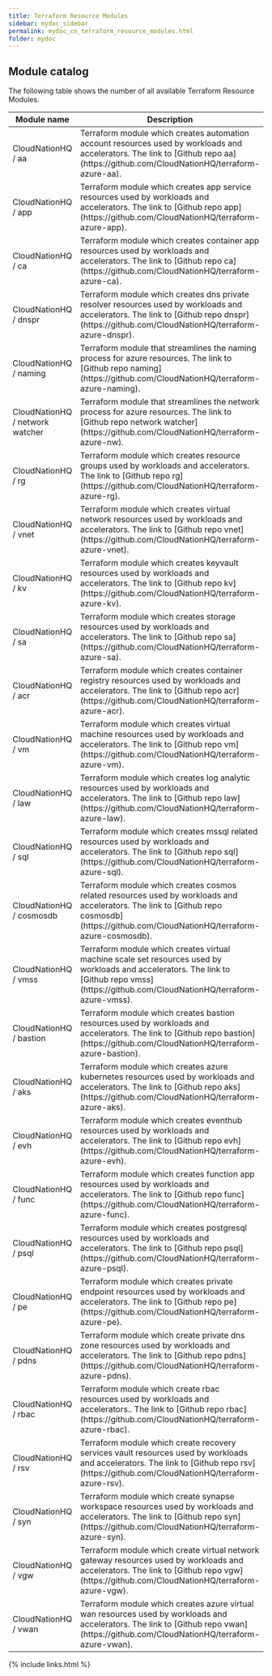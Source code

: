 ```yaml
---
title: Terraform Resource Modules
sidebar: mydoc_sidebar
permalink: mydoc_cn_terraform_resource_modules.html
folder: mydoc
---
```


## Module catalog

The following table shows the number of all available Terraform Resource Modules. 

<table>
<colgroup>
<col width="30%" />
<col width="70%" />
</colgroup>
<thead>
<tr class="header">
<th>Module name</th>
<th>Description</th>
</tr>
</thead>
<tbody>
<tr>
<td markdown="span">CloudNationHQ / aa</td>
<td markdown="span">Terraform module which creates automation account resources used by workloads and accelerators. The link to [Github repo aa](https://github.com/CloudNationHQ/terraform-azure-aa).</td>
</tr>
<tr>
<td markdown="span">CloudNationHQ / app</td>
<td markdown="span">Terraform module which creates app service resources used by workloads and accelerators. The link to [Github repo app](https://github.com/CloudNationHQ/terraform-azure-app).</td>
</tr>
<tr>
<td markdown="span">CloudNationHQ / ca</td>
<td markdown="span">Terraform module which creates container app resources used by workloads and accelerators. The link to [Github repo ca](https://github.com/CloudNationHQ/terraform-azure-ca).</td>
</tr>
<tr>
<td markdown="span">CloudNationHQ / dnspr</td>
<td markdown="span">Terraform module which creates dns private resolver resources used by workloads and accelerators. The link to [Github repo dnspr](https://github.com/CloudNationHQ/terraform-azure-dnspr).</td>
</tr>
<tr>
<td markdown="span">CloudNationHQ / naming</td>
<td markdown="span">Terraform module that streamlines the naming process for azure resources. The link to [Github repo naming](https://github.com/CloudNationHQ/terraform-azure-naming).</td>
</tr>
<tr>
<td markdown="span">CloudNationHQ / network watcher</td>
<td markdown="span">Terraform module that streamlines the network process for azure resources. The link to [Github repo network watcher](https://github.com/CloudNationHQ/terraform-azure-nw).</td>
</tr>
<tr>
<td markdown="span">CloudNationHQ / rg</td>
<td markdown="span">Terraform module which creates resource groups used by workloads and accelerators. The link to [Github repo rg](https://github.com/CloudNationHQ/terraform-azure-rg).
</td>
</tr>
<tr>
<td markdown="span">CloudNationHQ / vnet</td>
<td markdown="span">Terraform module which creates virtual network resources used by workloads and accelerators. The link to [Github repo vnet](https://github.com/CloudNationHQ/terraform-azure-vnet).
</td>
</tr>
<tr>
<td markdown="span">CloudNationHQ / kv</td>
<td markdown="span">Terraform module which creates keyvault resources used by workloads and accelerators. The link to [Github repo kv](https://github.com/CloudNationHQ/terraform-azure-kv).
</td>
</tr>
<tr>
<td markdown="span">CloudNationHQ / sa</td>
<td markdown="span">Terraform module which creates storage resources used by workloads and accelerators. The link to [Github repo sa](https://github.com/CloudNationHQ/terraform-azure-sa).
</td>
</tr>
<tr>
<td markdown="span">CloudNationHQ / acr</td>
<td markdown="span">Terraform module which creates container registry resources used by workloads and accelerators. The link to [Github repo acr](https://github.com/CloudNationHQ/terraform-azure-acr).
</td>
</tr>
<tr>
<td markdown="span">CloudNationHQ / vm</td>
<td markdown="span">Terraform module which creates virtual machine resources used by workloads and accelerators. The link to [Github repo vm](https://github.com/CloudNationHQ/terraform-azure-vm).
</td>
</tr>
<tr>
<td markdown="span">CloudNationHQ / law</td>
<td markdown="span">Terraform module which creates log analytic resources used by workloads and accelerators. The link to [Github repo law](https://github.com/CloudNationHQ/terraform-azure-law).
</td>
</tr>
<tr>
<td markdown="span">CloudNationHQ / sql</td>
<td markdown="span">Terraform module which creates mssql related resources used by workloads and accelerators. The link to [Github repo sql](https://github.com/CloudNationHQ/terraform-azure-sql).
</td>
</tr>
<tr>
<td markdown="span">CloudNationHQ / cosmosdb</td>
<td markdown="span">Terraform module which creates cosmos related resources used by workloads and accelerators. The link to [Github repo cosmosdb](https://github.com/CloudNationHQ/terraform-azure-cosmosdb).
</td>
</tr>
<tr>
<td markdown="span">CloudNationHQ / vmss</td>
<td markdown="span">Terraform module which creates virtual machine scale set resources used by workloads and accelerators. The link to [Github repo vmss](https://github.com/CloudNationHQ/terraform-azure-vmss).
</td>
</tr>
<tr>
<td markdown="span">CloudNationHQ / bastion</td>
<td markdown="span">Terraform module which creates bastion resources used by workloads and accelerators. The link to [Github repo bastion](https://github.com/CloudNationHQ/terraform-azure-bastion).
</td>
</tr>
<tr>
<td markdown="span">CloudNationHQ / aks</td>
<td markdown="span">Terraform module which creates azure kubernetes resources used by workloads and accelerators. The link to [Github repo aks](https://github.com/CloudNationHQ/terraform-azure-aks).
</td>
</tr>
<tr>
<td markdown="span">CloudNationHQ / evh</td>
<td markdown="span">Terraform module which creates eventhub resources used by workloads and accelerators. The link to [Github repo evh](https://github.com/CloudNationHQ/terraform-azure-evh).
</td>
</tr>
<tr>
<td markdown="span">CloudNationHQ / func</td>
<td markdown="span">Terraform module which creates function app resources used by workloads and accelerators. The link to [Github repo func](https://github.com/CloudNationHQ/terraform-azure-func).
</td>
</tr>
<tr>
<td markdown="span">CloudNationHQ / psql</td>
<td markdown="span">Terraform module which creates postgresql resources used by workloads and accelerators. The link to [Github repo psql](https://github.com/CloudNationHQ/terraform-azure-psql).
</td>
</tr>
<tr>
<td markdown="span">CloudNationHQ / pe</td>
<td markdown="span">Terraform module which creates private endpoint resources used by workloads and accelerators. The link to [Github repo pe](https://github.com/CloudNationHQ/terraform-azure-pe).
</td>
</tr>
<tr>
<td markdown="span">CloudNationHQ / pdns</td>
<td markdown="span">Terraform module which create private dns zone resources used by workloads and accelerators. The link to [Github repo pdns](https://github.com/CloudNationHQ/terraform-azure-pdns).
</td>
</tr>
<tr>
<td markdown="span">CloudNationHQ / rbac</td>
<td markdown="span">Terraform module which create rbac resources used by workloads and accelerators.. The link to [Github repo rbac](https://github.com/CloudNationHQ/terraform-azure-rbac).
</td>
</tr>
<tr>
<td markdown="span">CloudNationHQ / rsv</td>
<td markdown="span">Terraform module which create recovery services vault resources used by workloads and accelerators. The link to [Github repo rsv](https://github.com/CloudNationHQ/terraform-azure-rsv).
</td>
</tr>
<tr>
<td markdown="span">CloudNationHQ / syn</td>
<td markdown="span">Terraform module which create synapse workspace resources used by workloads and accelerators. The link to [Github repo syn](https://github.com/CloudNationHQ/terraform-azure-syn).
</td>
</tr>
<tr>
<td markdown="span">CloudNationHQ / vgw</td>
<td markdown="span">Terraform module which create virtual network gateway resources used by workloads and accelerators. The link to [Github repo vgw](https://github.com/CloudNationHQ/terraform-azure-vgw).
</td>
</tr>
<tr>
<td markdown="span">CloudNationHQ / vwan</td>
<td markdown="span">Terraform module which creates azure virtual wan resources used by workloads and accelerators. The link to [Github repo vwan](https://github.com/CloudNationHQ/terraform-azure-vwan).
</td>
</tr>
</tbody>
</table>



{% include links.html %}
